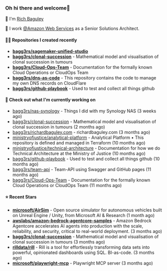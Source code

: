 ### Oh hi there and welcome👋

👐 I'm [Rich Baguley](https://richardbaguley.com/about)

🏢 I work [@Amazon Web Services](https://github.com/ministryofjustice) as a Senior Solutions Architect.

#### 👨‍💻 Repositories I created recently
- **[bagg3rs/sagemaker-unified-studio](https://github.com/bagg3rs/sagemaker-unified-studio)**
- **[bagg3rs/clonal-succession](https://github.com/bagg3rs/clonal-succession)** - Mathematical model and visualisation of clonal succession in tumours
- **[bagg3rs/Cloud-Ops-Team](https://github.com/bagg3rs/Cloud-Ops-Team)** - Documentation for the formally known Cloud Operations or CloudOps Team
- **[bagg3rs/dns-as-code](https://github.com/bagg3rs/dns-as-code)** - This repository contains the code to manage my own DNS records on CloudFlare
- **[bagg3rs/github-playbook](https://github.com/bagg3rs/github-playbook)** - Used to test and collect all things github

#### 👷 Check out what I'm currently working on

- [bagg3rs/nas-synology](https://github.com/bagg3rs/nas-synology) - Things I did with my Synology NAS (3 weeks ago)
- [bagg3rs/clonal-succession](https://github.com/bagg3rs/clonal-succession) - Mathematical model and visualisation of clonal succession in tumours (2 months ago)
- [bagg3rs/richardbaguley.com](https://github.com/bagg3rs/richardbaguley.com) - richardbaguley.com (3 months ago)
- [ministryofjustice/analytical-platform](https://github.com/ministryofjustice/analytical-platform) - Analytical Platform • This repository is defined and managed in Terraform (10 months ago)
- [ministryofjustice/technical-architecture](https://github.com/ministryofjustice/technical-architecture) - Documentation for how we do Technical Architecture at the Ministry of Justice (10 months ago)
- [bagg3rs/github-playbook](https://github.com/bagg3rs/github-playbook) - Used to test and collect all things github (10 months ago)
- [bagg3rs/team-api](https://github.com/bagg3rs/team-api) - Team-API using Swagger and GitHub pages (11 months ago)
- [bagg3rs/Cloud-Ops-Team](https://github.com/bagg3rs/Cloud-Ops-Team) - Documentation for the formally known Cloud Operations or CloudOps Team (11 months ago)

#### ⭐ Recent Stars


- **[microsoft/AirSim](https://github.com/microsoft/AirSim)** - Open source simulator for autonomous vehicles built on Unreal Engine / Unity, from Microsoft AI &amp; Research (1 month ago)
- **[awslabs/amazon-bedrock-agentcore-samples](https://github.com/awslabs/amazon-bedrock-agentcore-samples)** - Amazon Bedrock Agentcore accelerates AI agents into production with the scale, reliability, and security, critical to real-world deployment. (3 months ago)
- **[bagg3rs/clonal-succession](https://github.com/bagg3rs/clonal-succession)** - Mathematical model and visualisation of clonal succession in tumours (3 months ago)
- **[rilldata/rill](https://github.com/rilldata/rill)** - Rill is a tool for effortlessly transforming data sets into powerful, opinionated dashboards using SQL.  BI-as-code. (3 months ago)
- **[microsoft/playwright-mcp](https://github.com/microsoft/playwright-mcp)** - Playwright MCP server (3 months ago)
